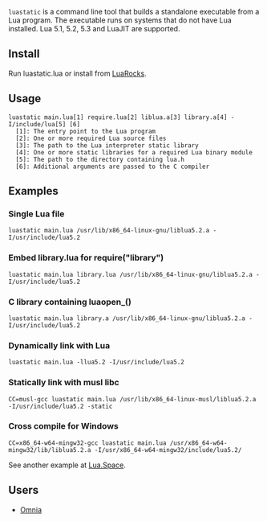 `luastatic` is a command line tool that builds a standalone executable from a Lua 
program. The executable runs on systems that do not have Lua installed. Lua 5.1, 5.2, 5.3 
and LuaJIT are supported.

## Install
Run luastatic.lua or install from [LuaRocks](http://luarocks.org/modules/ers35/luastatic).

## Usage
```
luastatic main.lua[1] require.lua[2] liblua.a[3] library.a[4] -I/include/lua[5] [6]
  [1]: The entry point to the Lua program
  [2]: One or more required Lua source files
  [3]: The path to the Lua interpreter static library
  [4]: One or more static libraries for a required Lua binary module
  [5]: The path to the directory containing lua.h
  [6]: Additional arguments are passed to the C compiler
```

## Examples

### Single Lua file
`luastatic main.lua /usr/lib/x86_64-linux-gnu/liblua5.2.a -I/usr/include/lua5.2`

### Embed library.lua for require("library")
`luastatic main.lua library.lua /usr/lib/x86_64-linux-gnu/liblua5.2.a -I/usr/include/lua5.2`

### C library containing luaopen_()
`luastatic main.lua library.a /usr/lib/x86_64-linux-gnu/liblua5.2.a -I/usr/include/lua5.2`

### Dynamically link with Lua
`luastatic main.lua -llua5.2 -I/usr/include/lua5.2`

### Statically link with musl libc
`CC=musl-gcc luastatic main.lua /usr/lib/x86_64-linux-musl/liblua5.2.a -I/usr/include/lua5.2 -static`

### Cross compile for Windows
`CC=x86_64-w64-mingw32-gcc luastatic main.lua /usr/x86_64-w64-mingw32/lib/liblua5.2.a -I/usr/x86_64-w64-mingw32/include/lua5.2/`

See another example at [Lua.Space](http://lua.space/tools/build-a-standalone-executable).

## Users
- [Omnia](https://github.com/tongson/omnia)
